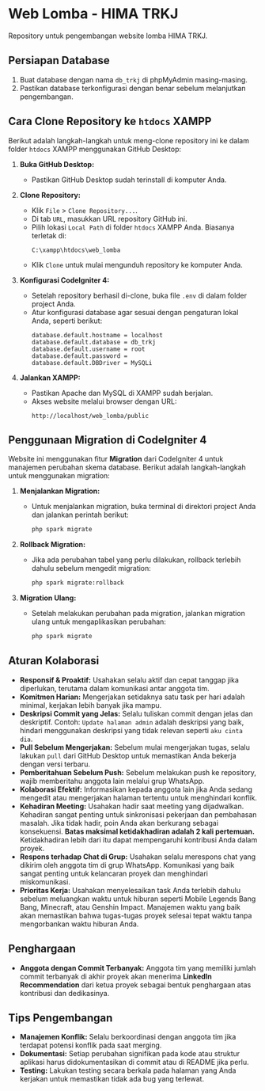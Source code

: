 # Web Lomba - HIMA TRKJ

Repository untuk pengembangan website lomba HIMA TRKJ.

## Persiapan Database

1. Buat database dengan nama `db_trkj` di phpMyAdmin masing-masing.
2. Pastikan database terkonfigurasi dengan benar sebelum melanjutkan pengembangan.

## Cara Clone Repository ke `htdocs` XAMPP

Berikut adalah langkah-langkah untuk meng-clone repository ini ke dalam folder `htdocs` XAMPP menggunakan GitHub Desktop:

1. **Buka GitHub Desktop:**
   - Pastikan GitHub Desktop sudah terinstall di komputer Anda.

2. **Clone Repository:**
   - Klik `File` > `Clone Repository...`.
   - Di tab `URL`, masukkan URL repository GitHub ini.
   - Pilih lokasi `Local Path` di folder `htdocs` XAMPP Anda. Biasanya terletak di:
     ```
     C:\xampp\htdocs\web_lomba
     ```
   - Klik `Clone` untuk mulai mengunduh repository ke komputer Anda.

3. **Konfigurasi CodeIgniter 4:**
   - Setelah repository berhasil di-clone, buka file `.env` di dalam folder project Anda.
   - Atur konfigurasi database agar sesuai dengan pengaturan lokal Anda, seperti berikut:
     ```
     database.default.hostname = localhost
     database.default.database = db_trkj
     database.default.username = root
     database.default.password =
     database.default.DBDriver = MySQLi
     ```

4. **Jalankan XAMPP:**
   - Pastikan Apache dan MySQL di XAMPP sudah berjalan.
   - Akses website melalui browser dengan URL:
     ```
     http://localhost/web_lomba/public
     ```

## Penggunaan Migration di CodeIgniter 4

Website ini menggunakan fitur **Migration** dari CodeIgniter 4 untuk manajemen perubahan skema database. Berikut adalah langkah-langkah untuk menggunakan migration:

1. **Menjalankan Migration:**
   - Untuk menjalankan migration, buka terminal di direktori project Anda dan jalankan perintah berikut:
     ```bash
     php spark migrate
     ```

2. **Rollback Migration:**
   - Jika ada perubahan tabel yang perlu dilakukan, rollback terlebih dahulu sebelum mengedit migration:
     ```bash
     php spark migrate:rollback
     ```

3. **Migration Ulang:**
   - Setelah melakukan perubahan pada migration, jalankan migration ulang untuk mengaplikasikan perubahan:
     ```bash
     php spark migrate
     ```

## Aturan Kolaborasi

- **Responsif & Proaktif:** Usahakan selalu aktif dan cepat tanggap jika diperlukan, terutama dalam komunikasi antar anggota tim.
- **Komitmen Harian:** Mengerjakan setidaknya satu task per hari adalah minimal, kerjakan lebih banyak jika mampu.
- **Deskripsi Commit yang Jelas:** Selalu tuliskan commit dengan jelas dan deskriptif. Contoh: `Update halaman admin` adalah deskripsi yang baik, hindari menggunakan deskripsi yang tidak relevan seperti `aku cinta dia`.
- **Pull Sebelum Mengerjakan:** Sebelum mulai mengerjakan tugas, selalu lakukan `pull` dari GitHub Desktop untuk memastikan Anda bekerja dengan versi terbaru.
- **Pemberitahuan Sebelum Push:** Sebelum melakukan push ke repository, wajib memberitahu anggota lain melalui grup WhatsApp.
- **Kolaborasi Efektif:** Informasikan kepada anggota lain jika Anda sedang mengedit atau mengerjakan halaman tertentu untuk menghindari konflik.
- **Kehadiran Meeting:** Usahakan hadir saat meeting yang dijadwalkan. Kehadiran sangat penting untuk sinkronisasi pekerjaan dan pembahasan masalah. Jika tidak hadir, poin Anda akan berkurang sebagai konsekuensi. **Batas maksimal ketidakhadiran adalah 2 kali pertemuan.** Ketidakhadiran lebih dari itu dapat mempengaruhi kontribusi Anda dalam proyek.
- **Respons terhadap Chat di Grup:** Usahakan selalu merespons chat yang dikirim oleh anggota tim di grup WhatsApp. Komunikasi yang baik sangat penting untuk kelancaran proyek dan menghindari miskomunikasi.
- **Prioritas Kerja:** Usahakan menyelesaikan task Anda terlebih dahulu sebelum meluangkan waktu untuk hiburan seperti Mobile Legends Bang Bang, Minecraft, atau Genshin Impact. Manajemen waktu yang baik akan memastikan bahwa tugas-tugas proyek selesai tepat waktu tanpa mengorbankan waktu hiburan Anda.

## Penghargaan

- **Anggota dengan Commit Terbanyak:** Anggota tim yang memiliki jumlah commit terbanyak di akhir proyek akan menerima **LinkedIn Recommendation** dari ketua proyek sebagai bentuk penghargaan atas kontribusi dan dedikasinya.

## Tips Pengembangan

- **Manajemen Konflik:** Selalu berkoordinasi dengan anggota tim jika terdapat potensi konflik pada saat merging.
- **Dokumentasi:** Setiap perubahan signifikan pada kode atau struktur aplikasi harus didokumentasikan di commit atau di README jika perlu.
- **Testing:** Lakukan testing secara berkala pada halaman yang Anda kerjakan untuk memastikan tidak ada bug yang terlewat.
